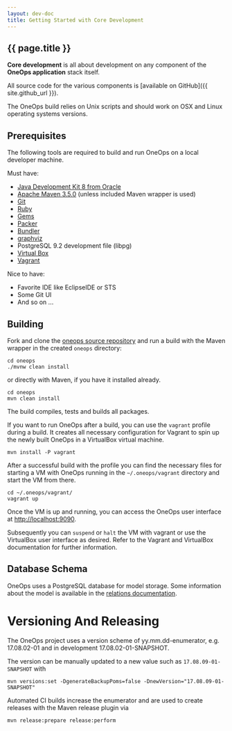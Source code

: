 ```yaml
---
layout: dev-doc
title: Getting Started with Core Development
---
```


## {{ page.title }} 

__Core development__ is all about development on any component of the 
__OneOps application__ stack itself.

All source code for the various components is [available on GitHub]({{ site.github_url }}).

The OneOps build relies on Unix scripts and should work on OSX and Linux operating systems versions.

## Prerequisites

The following tools are required to build and run OneOps on a local developer machine.

Must have:

- [Java Development Kit 8 from Oracle](http://www.oracle.com/technetwork/java/javase/downloads/index.html)
- [Apache Maven 3.5.0](http://maven.apache.org) (unless included Maven wrapper is used)
- [Git](https://git-scm.com/downloads)
- [Ruby](https://www.ruby-lang.org/en/downloads/)
- [Gems](https://rubygems.org/pages/download)
- [Packer](https://packer.io)
- [Bundler](http://bundler.io/)
- [graphviz](http://www.graphviz.org/)
- PostgreSQL 9.2 development file (libpg)
- [Virtual Box](https://www.virtualbox.org/)
- [Vagrant](https://www.vagrantup.com/)

Nice to have:

- Favorite IDE like EclipseIDE or STS
- Some Git UI
- And so on ...

## Building

Fork and clone the [oneops source repository](https://github.com/oneops/oneops)
and run a build with the Maven wrapper  in the created `oneops` directory:

```shell
cd oneops
./mvnw clean install
````

or directly with Maven, if you have it installed already.

```shell
cd oneops
mvn clean install
```

The build compiles, tests and builds all packages. 

If you want to run OneOps after a build, you can use the `vagrant` profile
during a build. It creates all necessary configuration for Vagrant to spin up
the newly built OneOps in a VirtualBox virtual machine.

```shell
mvn install -P vagrant
```

After a successful build with the profile you can find the necessary files for 
starting a VM with OneOps running in the `~/.oneops/vagrant` directory and start
the VM from there.

```shell
cd ~/.oneops/vagrant/
vagrant up
```

Once the VM is up and running, you can access the OneOps user interface at 
[http://localhost:9090](http://localhost:9090).

Subsequently you can `suspend` or `halt` the VM with vagrant or use the
VirtualBox user interface as desired. Refer to the Vagrant and VirtualBox
documentation for further information.

## Database Schema

OneOps uses a PostgreSQL database for model storage. Some information about the
model is available in the [relations documentation](./relations.html).

# Versioning And Releasing

The OneOps project uses a version scheme of yy.mm.dd-enumerator, e.g. 
17.08.02-01 and in development 17.08.02-01-SNAPSHOT.

The version can be manually updated to a new value such as 
`17.08.09-01-SNAPSHOT` with

```
mvn versions:set -DgenerateBackupPoms=false -DnewVersion="17.08.09-01-SNAPSHOT"
```

Automated CI builds increase the enumerator and are used to create releases with
the Maven release plugin via

```
mvn release:prepare release:perform
```



